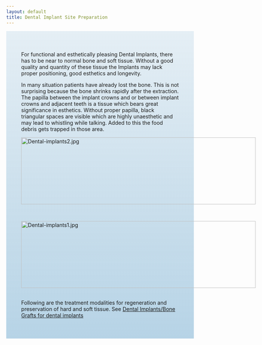 ```yaml
---
layout: default
title: Dental Implant Site Preparation
---
```


<div class="row">

<div class="col-xs-12 col-sm-12  primary_color text-light featured-text no-gutters">
<div class=" col-md-12" style="background: linear-gradient( rgba(17,113,175,0.1), rgba(17,113,175,0.3) ), url() center; padding: 8%;">

<p>For functional and esthetically pleasing Dental Implants, there has to be near to normal bone and soft tissue. Without a good quality and quantity of these tissue the Implants may lack proper positioning, good esthetics and longevity.
</p><p>In many situation patients have already lost the bone. This is not surprising because the bone shrinks rapidly after the extraction. The papilla between the implant crowns and or between implant crowns and adjacent teeth is a tissue which bears great significance in esthetics. Without proper papilla, black triangular spaces are visible which are highly unaesthetic and may lead to whistling while talking. Added to this the food debris gets trapped in those area.
</p>
<div class="thumb tleft"><div class="thumbinner" style="width:632px;"><a href="/File:Dental-implants2.jpg" class="image"><img alt="Dental-implants2.jpg" src="/images/4/44/Dental-implants2.jpg" width="630" height="180" class="thumbimage" /></a>  <div class="thumbcaption"></div></div></div>
<p><br />
</p>
<div class="thumb tleft"><div class="thumbinner" style="width:632px;"><a href="/File:Dental-implants1.jpg" class="image"><img alt="Dental-implants1.jpg" src="/images/d/d1/Dental-implants1.jpg" width="630" height="180" class="thumbimage" /></a>  <div class="thumbcaption"></div></div></div>
<p><br />
Following are the treatment modalities for regeneration and preservation of hard and soft tissue. See <a href="/Dental_Implants/Bone_Grafts_for_dental_implants" class="mw-redirect" title="Dental Implants/Bone Grafts for dental implants">Dental Implants/Bone Grafts for dental implants</a>
</p>

